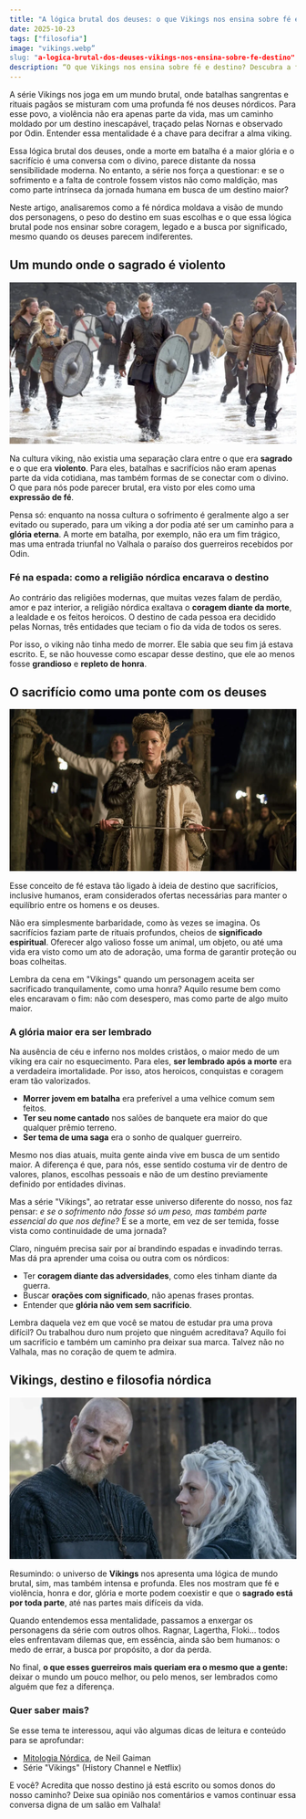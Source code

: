 ```yaml
---
title: "A lógica brutal dos deuses: o que Vikings nos ensina sobre fé e destino"
date: 2025-10-23
tags: ["filosofia"]
image: "vikings.webp”
slug: "a-logica-brutal-dos-deuses-vikings-nos-ensina-sobre-fe-destino"
description: “O que Vikings nos ensina sobre fé e destino? Descubra a filosofia por trás da lógica brutal dos deuses nórdicos!”
---
```


A série Vikings nos joga em um mundo brutal, onde batalhas sangrentas e rituais pagãos se misturam com uma profunda fé nos deuses nórdicos. Para esse povo, a violência não era apenas parte da vida, mas um caminho moldado por um destino inescapável, traçado pelas Nornas e observado por Odin. Entender essa mentalidade é a chave para decifrar a alma viking.

Essa lógica brutal dos deuses, onde a morte em batalha é a maior glória e o sacrifício é uma conversa com o divino, parece distante da nossa sensibilidade moderna. No entanto, a série nos força a questionar: e se o sofrimento e a falta de controle fossem vistos não como maldição, mas como parte intrínseca da jornada humana em busca de um destino maior?

Neste artigo, analisaremos como a fé nórdica moldava a visão de mundo dos personagens, o peso do destino em suas escolhas e o que essa lógica brutal pode nos ensinar sobre coragem, legado e a busca por significado, mesmo quando os deuses parecem indiferentes.

## Um mundo onde o sagrado é violento

![war](warvikings.webp)

Na cultura viking, não existia uma separação clara entre o que era **sagrado** e o que era **violento**. Para eles, batalhas e sacrifícios não eram apenas parte da vida cotidiana, mas também formas de se conectar com o divino. O que para nós pode parecer brutal, era visto por eles como uma **expressão de fé**.

Pensa só: enquanto na nossa cultura o sofrimento é geralmente algo a ser evitado ou superado, para um viking a dor podia até ser um caminho para a **glória eterna**. A morte em batalha, por exemplo, não era um fim trágico, mas uma entrada triunfal no Valhala o paraíso dos guerreiros recebidos por Odin.

### Fé na espada: como a religião nórdica encarava o destino

Ao contrário das religiões modernas, que muitas vezes falam de perdão, amor e paz interior, a religião nórdica exaltava o **coragem diante da morte**, a lealdade e os feitos heroicos. O destino de cada pessoa era decidido pelas Nornas, três entidades que teciam o fio da vida de todos os seres.

Por isso, o viking não tinha medo de morrer. Ele sabia que seu fim já estava escrito. E, se não houvesse como escapar desse destino, que ele ao menos fosse **grandioso** e **repleto de honra**.

## O sacrifício como uma ponte com os deuses

![vikings](seriesvikings.webp)

Esse conceito de fé estava tão ligado à ideia de destino que sacrifícios, inclusive humanos, eram considerados ofertas necessárias para manter o equilíbrio entre os homens e os deuses.

Não era simplesmente barbaridade, como às vezes se imagina. Os sacrifícios faziam parte de rituais profundos, cheios de **significado espiritual**. Oferecer algo valioso fosse um animal, um objeto, ou até uma vida era visto como um ato de adoração, uma forma de garantir proteção ou boas colheitas.

Lembra da cena em "Vikings" quando um personagem aceita ser sacrificado tranquilamente, como uma honra? Aquilo resume bem como eles encaravam o fim: não com desespero, mas como parte de algo muito maior.

### A glória maior era ser lembrado

Na ausência de céu e inferno nos moldes cristãos, o maior medo de um viking era cair no esquecimento. Para eles, **ser lembrado após a morte** era a verdadeira imortalidade. Por isso, atos heroicos, conquistas e coragem eram tão valorizados.

*   **Morrer jovem em batalha** era preferível a uma velhice comum sem feitos.
*   **Ter seu nome cantado** nos salões de banquete era maior do que qualquer prêmio terreno.
*   **Ser tema de uma saga** era o sonho de qualquer guerreiro.

Mesmo nos dias atuais, muita gente ainda vive em busca de um sentido maior. A diferença é que, para nós, esse sentido costuma vir de dentro de valores, planos, escolhas pessoais e não de um destino previamente definido por entidades divinas.

Mas a série "Vikings", ao retratar esse universo diferente do nosso, nos faz pensar: _e se o sofrimento não fosse só um peso, mas também parte essencial do que nos define?_ E se a morte, em vez de ser temida, fosse vista como continuidade de uma jornada?

Claro, ninguém precisa sair por aí brandindo espadas e invadindo terras. Mas dá pra aprender uma coisa ou outra com os nórdicos:

*   Ter **coragem diante das adversidades**, como eles tinham diante da guerra.
*   Buscar **orações com significado**, não apenas frases prontas.
*   Entender que **glória não vem sem sacrifício**.

Lembra daquela vez em que você se matou de estudar pra uma prova difícil? Ou trabalhou duro num projeto que ninguém acreditava? Aquilo foi um sacrifício e também um caminho pra deixar sua marca. Talvez não no Valhala, mas no coração de quem te admira.

## Vikings, destino e filosofia nórdica

![laguerta](laguerta.webp)

Resumindo: o universo de **Vikings** nos apresenta uma lógica de mundo brutal, sim, mas também intensa e profunda. Eles nos mostram que fé e violência, honra e dor, glória e morte podem coexistir e que o **sagrado está por toda parte**, até nas partes mais difíceis da vida.

Quando entendemos essa mentalidade, passamos a enxergar os personagens da série com outros olhos. Ragnar, Lagertha, Floki… todos eles enfrentavam dilemas que, em essência, ainda são bem humanos: o medo de errar, a busca por propósito, a dor da perda.

No final, **o que esses guerreiros mais queriam era o mesmo que a gente:** deixar o mundo um pouco melhor, ou pelo menos, ser lembrados como alguém que fez a diferença.

### Quer saber mais?

Se esse tema te interessou, aqui vão algumas dicas de leitura e conteúdo para se aprofundar:

*   [Mitologia Nórdica](https://amzn.to/4qxmfhm), de Neil Gaiman
*   Série "Vikings" (History Channel e Netflix)

E você? Acredita que nosso destino já está escrito ou somos donos do nosso caminho? Deixe sua opinião nos comentários e vamos continuar essa conversa digna de um salão em Valhala!